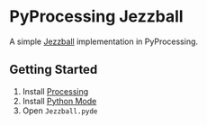 # PyProcessing Jezzball

A simple [Jezzball](https://en.wikipedia.org/wiki/JezzBall) implementation in PyProcessing.

## Getting Started

1. Install [Processing](https://processing.org/download/)
1. Install [Python Mode](http://py.processing.org/tutorials/gettingstarted/)
1. Open `Jezzball.pyde`